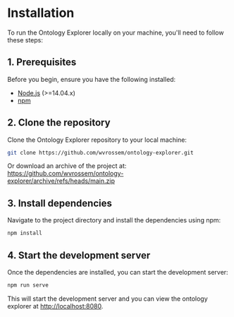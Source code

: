 # Installation

To run the Ontology Explorer locally on your machine, you'll need to follow these steps:

## 1. Prerequisites

Before you begin, ensure you have the following installed:

- [Node.js](https://nodejs.org/) (>=14.04.x)
- [npm](https://www.npmjs.com/)

## 2. Clone the repository

Clone the Ontology Explorer repository to your local machine:

```bash
git clone https://github.com/wvrossem/ontology-explorer.git
```

Or download an archive of the project at: <https://github.com/wvrossem/ontology-explorer/archive/refs/heads/main.zip>

## 3. Install dependencies

Navigate to the project directory and install the dependencies using npm:

```bash
npm install
```

## 4. Start the development server

Once the dependencies are installed, you can start the development server:

```bash
npm run serve
```

This will start the development server and you can view the ontology explorer at <http://localhost:8080>.
